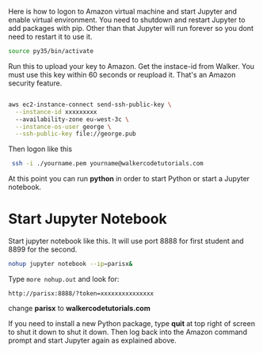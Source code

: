 
Here is how to logon to Amazon virtual machine and start Jupyter and enable virtual environment.  You need to shutdown and restart Jupyter to add packages with pip.  Other than that Jupyter will run forever so you dont need to restart it to use it.  

```bash
source py35/bin/activate
```

Run this to upload your key to Amazon.  Get the instace-id from Walker.  You must use this key within 60 seconds or reupload it.  That's an Amazon security feature.

```bash

aws ec2-instance-connect send-ssh-public-key \
  --instance-id xxxxxxxxx
  --availability-zone eu-west-3c \
  --instance-os-user george \
  --ssh-public-key file://george.pub
```

Then logon like this

```bash   
 ssh -i ./yourname.pem yourname@walkercodetutorials.com
```
 
 At this point you can run **python** in order to start Python or start a Jupyter notebook.
 
 
 # Start Jupyter Notebook
 Start jupyter notebook like this. It will use port 8888 for first student and 8899 for the second.
 
 ```bash
 nohup jupyter notebook --ip=parisx&
 ````
 Type `more nohup.out` and look for:
 
 `http://parisx:8888/?token=xxxxxxxxxxxxxxx`
 
 change **parisx** to **walkercodetutorials.com**
 
If you need to install a new Python package, type **quit** at top right of screen to shut it down to shut it down.  Then log back into the Amazon command prompt and start Jupyter again as explained above.
